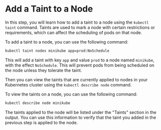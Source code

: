 # Add a Taint to a Node

In this step, you will learn how to add a taint to a node using the `kubectl taint` command. Taints are used to mark a node with certain restrictions or requirements, which can affect the scheduling of pods on that node.

To add a taint to a node, you can use the following command:

```bash
kubectl taint nodes minikube app=prod:NoSchedule
```

This will add a taint with key `app` and value `prod` to a node named `minikube`, with the effect `NoSchedule`. This will prevent pods from being scheduled on the node unless they tolerate the taint.

Then you can view the taints that are currently applied to nodes in your Kubernetes cluster using the `kubectl describe node` command.

To view the taints on a node, you can use the following command:

```bash
kubectl describe node minikube
```

The taints applied to the node will be listed under the "Taints" section in the output. You can use this information to verify that the taint you added in the previous step is applied to the node.
